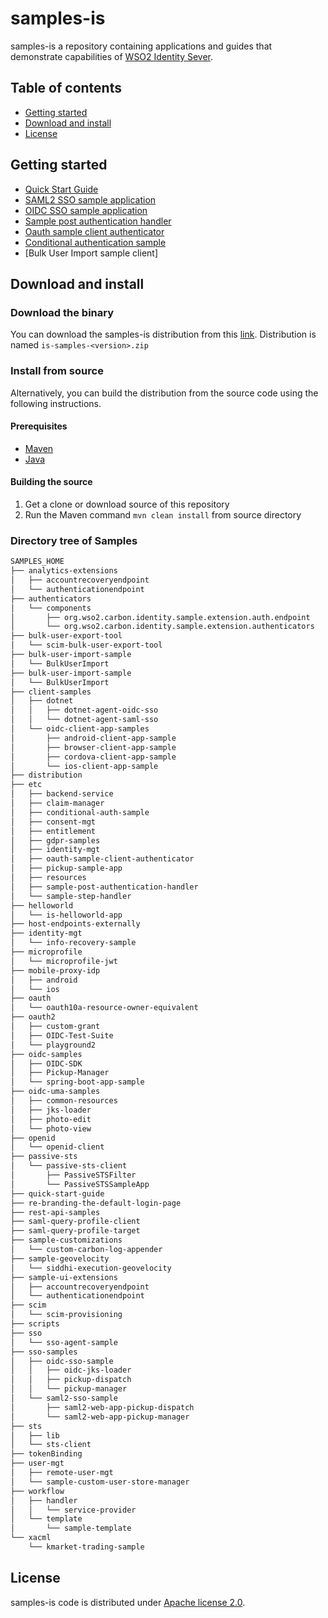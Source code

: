 # samples-is

samples-is a repository containing applications and guides that demonstrate capabilities of
[WSO2 Identity Sever](https://wso2.com/library/articles/2017/08/what-is-wso2-identity-server/). 

## Table of contents

- [Getting started](#getting-started)
- [Download and install](#download-and-install)
- [License](#license)

## Getting started

* [Quick Start Guide](https://github.com/wso2/samples-is/tree/master/quick-start-guide)
* [SAML2 SSO sample application](https://github.com/wso2/samples-is/tree/master/sso-samples/saml2-sso-sample)
* [OIDC SSO sample application](https://github.com/wso2/samples-is/tree/master/sso-samples/oidc-sso-sample)
* [Sample post authentication handler](https://github.com/wso2/samples-is/tree/master/etc/sample-post-authentication-handler)
* [Oauth sample client authenticator](https://github.com/wso2/samples-is/tree/master/etc/oauth-sample-client-authenticator)
* [Conditional authentication sample](https://github.com/wso2/samples-is/tree/master/etc/conditional-auth-sample)
* [Bulk User Import sample client]

## Download and install

### Download the binary

You can download the samples-is distribution from this [link](https://github.com/wso2/samples-is/releases/latest).
Distribution is named `is-samples-<version>.zip`

### Install from source

Alternatively, you can build the distribution from the source code using the following instructions.

#### Prerequisites

* [Maven](https://maven.apache.org/download.cgi)
* [Java](http://www.oracle.com/technetwork/java/javase/downloads)

#### Building the source

1. Get a clone or download source of this repository
2. Run the Maven command `mvn clean install` from source directory

### Directory tree of Samples

```bash
SAMPLES_HOME
├── analytics-extensions
│   ├── accountrecoveryendpoint
│   └── authenticationendpoint
├── authenticators
│   └── components
│       ├── org.wso2.carbon.identity.sample.extension.auth.endpoint
│       └── org.wso2.carbon.identity.sample.extension.authenticators
├── bulk-user-export-tool
│   └── scim-bulk-user-export-tool
├── bulk-user-import-sample
│   └── BulkUserImport
├── bulk-user-import-sample
│   └── BulkUserImport
├── client-samples
│   ├── dotnet
│   │   ├── dotnet-agent-oidc-sso
│   │   └── dotnet-agent-saml-sso
│   └── oidc-client-app-samples
│       ├── android-client-app-sample
│       ├── browser-client-app-sample
│       ├── cordova-client-app-sample
│       └── ios-client-app-sample
├── distribution
├── etc
│   ├── backend-service
│   ├── claim-manager
│   ├── conditional-auth-sample
│   ├── consent-mgt
│   ├── entitlement
│   ├── gdpr-samples
│   ├── identity-mgt
│   ├── oauth-sample-client-authenticator
│   ├── pickup-sample-app
│   ├── resources
│   ├── sample-post-authentication-handler
│   └── sample-step-handler
├── helloworld
│   └── is-helloworld-app
├── host-endpoints-externally
├── identity-mgt
│   └── info-recovery-sample
├── microprofile
│   └── microprofile-jwt
├── mobile-proxy-idp
│   ├── android
│   └── ios
├── oauth
│   └── oauth10a-resource-owner-equivalent
├── oauth2
│   ├── custom-grant
│   ├── OIDC-Test-Suite
│   └── playground2
├── oidc-samples
│   ├── OIDC-SDK
│   ├── Pickup-Manager
│   └── spring-boot-app-sample
├── oidc-uma-samples
│   ├── common-resources
│   ├── jks-loader
│   ├── photo-edit
│   └── photo-view
├── openid
│   └── openid-client
├── passive-sts
│   └── passive-sts-client
│       ├── PassiveSTSFilter
│       └── PassiveSTSSampleApp
├── quick-start-guide
├── re-branding-the-default-login-page
├── rest-api-samples
├── saml-query-profile-client
├── saml-query-profile-target
├── sample-customizations
│   └── custom-carbon-log-appender
├── sample-geovelocity
│   └── siddhi-execution-geovelocity
├── sample-ui-extensions
│   ├── accountrecoveryendpoint
│   └── authenticationendpoint
├── scim
│   └── scim-provisioning
├── scripts
├── sso
│   └── sso-agent-sample
├── sso-samples
│   ├── oidc-sso-sample
│   │   ├── oidc-jks-loader
│   │   ├── pickup-dispatch
│   │   └── pickup-manager
│   └── saml2-sso-sample
│       ├── saml2-web-app-pickup-dispatch
│       └── saml2-web-app-pickup-manager
├── sts
│   ├── lib
│   └── sts-client
├── tokenBinding
├── user-mgt
│   ├── remote-user-mgt
│   └── sample-custom-user-store-manager
├── workflow
│   ├── handler
│   │   └── service-provider
│   └── template
│       └── sample-template
└── xacml
    └── kmarket-trading-sample
```

## License

samples-is code is distributed under [Apache license 2.0](https://github.com/wso2/samples-is/blob/master/LICENSE).

